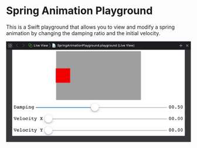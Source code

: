 # Spring Animation Playground

This is a Swift playground that allows you to view and modify a spring
animation by changing the damping ratio and the initial velocity.

![demo](images/demo.gif)
